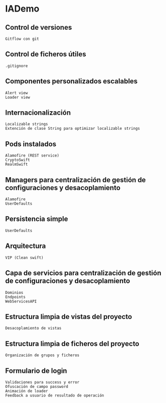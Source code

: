 # IADemo

 ## Control de versiones
	Gitflow con git
  
## Control de ficheros útiles
	.gitignore
  
## Componentes personalizados escalables
	Alert view
	Loader view
  
## Internacionalización
	Localizable strings
	Extención de clase String para optimizar localizable strings
  
## Pods instalados
	Alamofire (REST service)
	CryptoSwift
	RealmSwift
  
## Managers para centralización de gestión de configuraciones y desacoplamiento
	Alamofire
	UserDefaults
  
## Persistencia simple
	UserDefaults
  
## Arquitectura
	VIP (Clean swift)
  
## Capa de servicios para centralización de gestión de configuraciones y desacoplamiento
	Dominios
	Endpoints
	WebServicesAPI
	
## Estructura limpia de vistas del proyecto
	Desacoplamiento de vistas
	
## Estructura limpia de ficheros del proyecto
	Organización de grupos y ficheros
  
## Formulario de login
	Validaciones para success y error
	Ofuscación de campo password
	Animación de loader
	Feedback a usuario de resultado de operación
